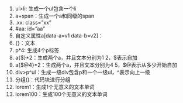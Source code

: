 1. ul>li: 生成一个ul包含一个li
2. a+span：生成一个a和同级的span
3. .xx: class=”xx”
4. #aa: id=”aa”
5. 自定义属性a[data-a=v1 data-b=v2]：<a data-a ="v1" data-b="v2"></a>
6. {}：文本
7. p*4: 生成4个p标签
8. a{$}*2：生成两个a，并且文本分别为1 2，$表示自加
9. a{$@4}*2：生成两个a，并且文本分别为4 5，$@表示从多少开始自加
10. div>p^ul：生成一级div包含p和一个一级ul，^表示向上一级
11. 分组()：代码块进行分组
12. lorem1：生成1个无意义的文本单词
13. lorem100：生成100个无意义的文本单词
